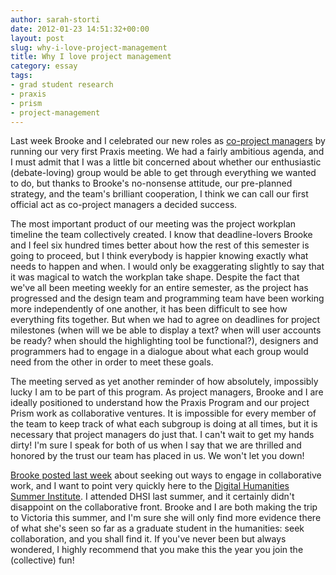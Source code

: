 ```yaml
---
author: sarah-storti
date: 2012-01-23 14:51:32+00:00
layout: post
slug: why-i-love-project-management
title: Why I love project management
category: essay
tags:
- grad student research
- praxis
- prism
- project-management
---
```


Last week Brooke and I celebrated our new roles as [co-project managers](https://praxis.scholarslab.org/topics/project-management/) by running our very first Praxis meeting. We had a fairly ambitious agenda, and I must admit that I was a little bit concerned about whether our enthusiastic (debate-loving) group would be able to get through everything we wanted to do, but thanks to Brooke's no-nonsense attitude, our pre-planned strategy, and the team's brilliant cooperation, I think we can call our first official act as co-project managers a decided success.

The most important product of our meeting was the project workplan timeline the team collectively created. I know that deadline-lovers Brooke and I feel six hundred times better about how the rest of this semester is going to proceed, but I think everybody is happier knowing exactly what needs to happen and when. I would only be exaggerating slightly to say that it was magical to watch the workplan take shape. Despite the fact that we've all been meeting weekly for an entire semester, as the project has progressed and the design team and programming team have been working more independently of one another, it has been difficult to see how everything fits together. But when we had to agree on deadlines for project milestones (when will we be able to display a text? when will user accounts be ready? when should the highlighting tool be functional?), designers and programmers had to engage in a dialogue about what each group would need from the other in order to meet these goals.

The meeting served as yet another reminder of how absolutely, impossibly lucky I am to be part of this program. As project managers, Brooke and I are ideally positioned to understand how the Praxis Program and our project Prism work as collaborative ventures. It is impossible for every member of the team to keep track of what each subgroup is doing at all times, but it is necessary that project managers do just that. I can't wait to get my hands dirty! I'm sure I speak for both of us when I say that we are thrilled and honored by the trust our team has placed in us. We won't let you down!

[Brooke posted last week](https://scholarslab.org/digital-humanities/project-management-and-graduate-training/) about seeking out ways to engage in collaborative work, and I want to point very quickly here to the [Digital Humanities Summer Institute](http://www.dhsi.org/). I attended DHSI last summer, and it certainly didn't disappoint on the collaborative front. Brooke and I are both making the trip to Victoria this summer, and I'm sure she will only find more evidence there of what she's seen so far as a graduate student in the humanities: seek collaboration, and you shall find it. If you've never been but always wondered, I highly recommend that you make this the year you join the (collective) fun!
